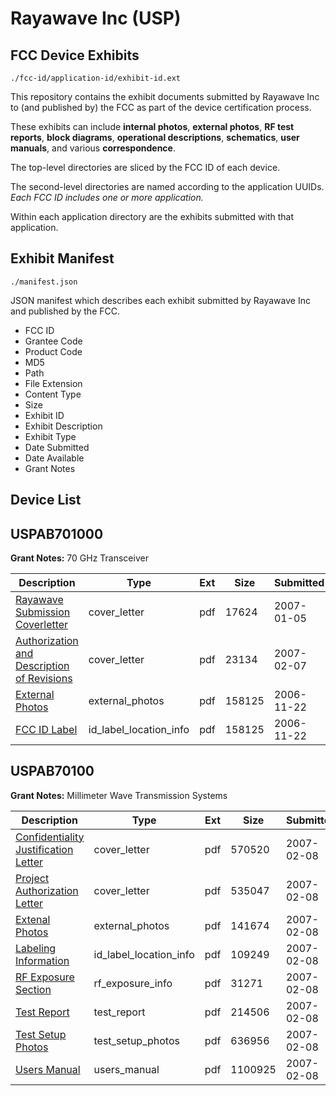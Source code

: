 # Rayawave Inc (USP)
## FCC Device Exhibits

```
./fcc-id/application-id/exhibit-id.ext
```

This repository contains the exhibit documents submitted by Rayawave Inc to (and published by) the FCC as part of the device certification process.

These exhibits can include **internal photos**, **external photos**, **RF test reports**, **block diagrams**, **operational descriptions**, **schematics**, **user manuals**, and various **correspondence**.

The top-level directories are sliced by the FCC ID of each device.

The second-level directories are named according to the application UUIDs. *Each FCC ID includes one or more application.*

Within each application directory are the exhibits submitted with that application. 

## Exhibit Manifest

```
./manifest.json
```

JSON manifest which describes each exhibit submitted by Rayawave Inc and published by the FCC.

- FCC ID
- Grantee Code
- Product Code
- MD5
- Path
- File Extension
- Content Type
- Size
- Exhibit ID
- Exhibit Description
- Exhibit Type
- Date Submitted
- Date Available
- Grant Notes

## Device List
## USPAB701000
**Grant Notes:** 70 GHz Transceiver

| Description | Type | Ext | Size | Submitted | Available |
| ----------- | ---- | --- | ---- | --------- | --------- |
| [Rayawave Submission Coverletter](USPAB701000/8069e1ce62968a414e7454e11af69689/744515.pdf) | cover_letter | pdf | 17624 | 2007-01-05 | 2006-11-22 |
| [Authorization and Description of Revisions](USPAB701000/8069e1ce62968a414e7454e11af69689/756083.pdf) | cover_letter | pdf | 23134 | 2007-02-07 | 2006-11-22 |
| [External Photos](USPAB701000/8069e1ce62968a414e7454e11af69689/731035.pdf) | external_photos | pdf | 158125 | 2006-11-22 | 2006-11-22 |
| [FCC ID Label](USPAB701000/8069e1ce62968a414e7454e11af69689/731035.pdf) | id_label_location_info | pdf | 158125 | 2006-11-22 | 2006-11-22 |
## USPAB70100
**Grant Notes:** Millimeter Wave Transmission Systems

| Description | Type | Ext | Size | Submitted | Available |
| ----------- | ---- | --- | ---- | --------- | --------- |
| [Confidentiality Justification Letter](USPAB70100/634abc40e2eeeb97b94fb2c1aea58960/756883.pdf) | cover_letter | pdf | 570520 | 2007-02-08 | 2007-02-09 |
| [Project Authorization Letter](USPAB70100/634abc40e2eeeb97b94fb2c1aea58960/756884.pdf) | cover_letter | pdf | 535047 | 2007-02-08 | 2007-02-09 |
| [Extenal Photos](USPAB70100/634abc40e2eeeb97b94fb2c1aea58960/756879.pdf) | external_photos | pdf | 141674 | 2007-02-08 | 2007-02-09 |
| [Labeling Information](USPAB70100/634abc40e2eeeb97b94fb2c1aea58960/756878.pdf) | id_label_location_info | pdf | 109249 | 2007-02-08 | 2007-02-09 |
| [RF Exposure Section](USPAB70100/634abc40e2eeeb97b94fb2c1aea58960/756885.pdf) | rf_exposure_info | pdf | 31271 | 2007-02-08 | 2007-02-09 |
| [Test Report](USPAB70100/634abc40e2eeeb97b94fb2c1aea58960/756872.pdf) | test_report | pdf | 214506 | 2007-02-08 | 2007-02-09 |
| [Test Setup Photos](USPAB70100/634abc40e2eeeb97b94fb2c1aea58960/756886.pdf) | test_setup_photos | pdf | 636956 | 2007-02-08 | 2007-02-09 |
| [Users Manual](USPAB70100/634abc40e2eeeb97b94fb2c1aea58960/756871.pdf) | users_manual | pdf | 1100925 | 2007-02-08 | 2007-02-09 |
